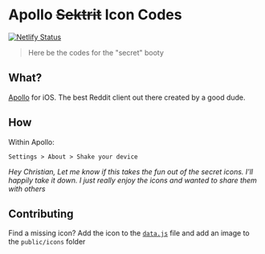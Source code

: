 # Apollo ~~Sektrit~~ Icon Codes

[![Netlify Status](https://api.netlify.com/api/v1/badges/44546523-c045-4915-87ce-5b578a625adb/deploy-status)](https://app.netlify.com/sites/competent-austin-9070f2/deploys)

> Here be the codes for the "secret" booty

## What?

[Apollo](https://apolloapp.io/) for iOS. The best Reddit client out there created by a good dude.

## How

Within Apollo:

`Settings > About > Shake your device`

_Hey Christian,_
_Let me know if this takes the fun out of the secret icons. I'll happily take it down. I just really enjoy the icons and wanted to share them with others_

## Contributing

Find a missing icon? Add the icon to the [`data.js`](data.js) file and add an image to the `public/icons` folder